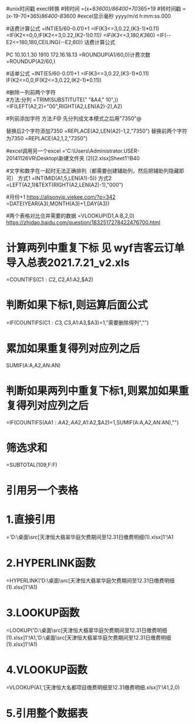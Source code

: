 #unix时间戳 execl转换
#转时间
=(x+8*3600)/86400+70*365+19
#转时间戳
=(x-19-70*365)*86400-8*3600
#excel显示毫秒
yyyy/m/d h:mm:ss.000


#话费计算公式
=INT(E5/60-0.01)+1
=IF(K3<=3,0.22,(K3-1)*0.11)
=IF(K2<=0,0,IF(K2<=3,0.22,(K2-1)*0.11))
=IF(K3<=3,180,K3*60)
=IF(--E2<=180,180,CEILING(--E2,60))
话费计算公式


PC      10.10.1.30
1910    172.16.18.13
=ROUNDUP(A1/60,0)计费次数
=ROUNDUP(A2/60,)

#话单公式
=INT(E5/60-0.01)+1
=IF(K3<=3,0.22,(K3-1)*0.11)
IF(K2<=0,0,IF(K2<=3,0.22,(K2-1)*0.11))

#删除一列前两个字符   
#方法:分列
=TRIM(SUBSTITUTE(" "&A4," 10",))
=IF(LEFT(A2,2)="00",RIGHT(A2,LEN(A2)-2),A2)




#列前添加字符         方法:F@   先分列成文本模式之后用"7350"@

替换后2个字符添加7350
=REPLACE(A2,LEN(A2)-1,2,"7350")
替换前两个字符为7350
=REPLACE(A2,1,2,"7350")



#excel调用另一个excel
='C:\Users\Administrator.USER-20141126VR\Desktop\新建文件夹 (2)\[2.xlsx]Sheet1'!B40

#文字和数字在一起时无法正确排列（都需要创建辅助列，然后把辅助列隐藏即可）
方式1
=INT(MID(A1,5,LEN(A1)-5))
方式2
=LEFT(A2,1)&TEXT(RIGHT(A2,LEN(A2)-1),"000")


#月份+1   https://alisonyip.viekee.com/?p=342
=DATE(YEAR(A3),MONTH(A3)+1,DAY(A3))


#两个表格对比合并需要的数据
=VLOOKUP(D1,A:B,2,0)
https://zhidao.baidu.com/question/1832517278422476700.html


# 计算两列中重复下标  见 wyf吉客云订单导入总表2021.7.21_v2.xls
=COUNTIFS(C$1:C2,C2,$A$1:$A2,$A2)
# 判断如果下标1,则运算后面公式
=IF(COUNTIFS(C$1:C3,C3,$A$1:$A3,$A3)=1,"需要删除得列","")
# 累加如果重复得列对应列之后
SUMIF(A:A,A2,AN:AN)
# 判断如果两列中重复下标1,则累加如果重复得列对应列之后
=IF(COUNTIFS(AA$1:AA2,AA2,$A$1:$A2,$A2)=1,SUMIF(A:A,A2,AN:AN),"")

# 筛选求和
=SUBTOTAL(109,F:F)

# 引用另一个表格
# 1.直接引用
='D:\桌面\src\[天津恒大翡翠华庭欠费期间至12.31日缴费明细(1).xlsx]1'!A1
# 2.HYPERLINK函数
=HYPERLINK('D:\桌面\src\[天津恒大翡翠华庭欠费期间至12.31日缴费明细(1).xlsx]1'!A1)
# 3.LOOKUP函数
=LOOKUP('D:\桌面\src\[天津恒大翡翠华庭欠费期间至12.31日缴费明细(1).xlsx]1'!A1,'D:\桌面\src\[天津恒大翡翠华庭欠费期间至12.31日缴费明细(1).xlsx]1'!A1)
# 4.VLOOKUP函数
=VLOOKUP(A1,'[天津恒大名都项目缴费明细至12.31缴费明细.xlsx]1'!$A$1,2,0)
# 5.引用整个数据表